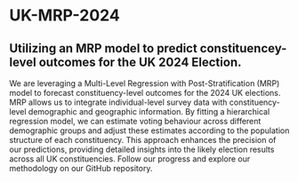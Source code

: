 # UK-MRP-2024
## Utilizing an MRP model to predict constituencey-level outcomes for the UK 2024 Election.

We are leveraging a Multi-Level Regression with Post-Stratification (MRP) model to forecast constituency-level outcomes for the 2024 UK elections. MRP allows us to integrate individual-level survey data with constituency-level demographic and geographic information. By fitting a hierarchical regression model, we can estimate voting behaviour across different demographic groups and adjust these estimates according to the population structure of each constituency. This approach enhances the precision of our predictions, providing detailed insights into the likely election results across all UK constituencies. Follow our progress and explore our methodology on our GitHub repository.
